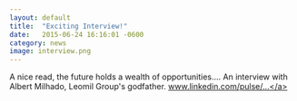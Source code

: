 ```yaml
---
layout: default
title:  "Exciting Interview!"
date:   2015-06-24 16:16:01 -0600
category: news
image: interview.png
---
```


A nice read, the future holds a wealth of opportunities....
An interview with Albert Milhado, Leomil Group's godfather. 
<a href="https://www.linkedin.com/pulse/why-leomil-group-sees-wealth-opportunities-future-amy-ingoldsby?trk=prof-post">www.linkedin.com/pulse/...</a>
